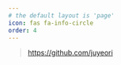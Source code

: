 ```yaml
---
# the default layout is 'page'
icon: fas fa-info-circle
order: 4
---
```


> <https://github.com/juyeori>

